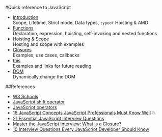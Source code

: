 #Quick reference to JavaScript

* [Introduction](https://github.com/harishvc/quick-references/blob/master/javascript/javascript-intro-part1.md)   
   Scope, Lifetime, Strict mode, Data types, `typeof` Hoisting &amp; AMD    
* [Functions](https://github.com/harishvc/quick-references/blob/master/javascript/javascript-functions-part2.md)  
  Declaration, expression, hoisting, self-invoking and nested functions
* [Hoisting & Scope](https://github.com/harishvc/quick-references/blob/master/javascript/javascript-functions-part6.md)  
  Hosting and scope with examples  
* [Closures](https://github.com/harishvc/quick-references/blob/master/javascript/javascript-closures-part3.md)  
  Examples, use cases, callbacks
* [this](https://github.com/harishvc/quick-references/blob/master/javascript/javascript-this-part4.md)  
  Examples and links for future reading  
* [DOM](https://github.com/harishvc/quick-references/blob/master/javascript/javascript-dom-manipulate-part5.md)    
  Dynamically change the DOM  
 
##References
* [W3 Schools](http://www.w3schools.com/js/)
* [JavaScript shift operator](http://stackoverflow.com/questions/1822350/what-is-the-javascript-operator-and-how-do-you-use-it)
* [JavaScript operators](http://web.eecs.umich.edu/~bartlett/jsops.html)
* [16 JavaScript Concepts JavaScript Professionals Must Know Well](http://javascriptissexy.com/16-javascript-concepts-you-must-know-well/)  :boom:  
* [21 Essential JavaScript Interview Questions](https://www.codementor.io/javascript/tutorial/21-essential-javascript-tech-interview-practice-questions-answers)  
* [Master the JavaScript Interview: What is a Closure?](https://medium.com/javascript-scene/master-the-javascript-interview-what-is-a-closure-b2f0d2152b36#.kors07ukf)  
* [10 Interview Questions Every JavaScript Developer Should Know](https://medium.com/javascript-scene/10-interview-questions-every-javascript-developer-should-know-6fa6bdf5ad95#.xp1rku6cz)  


